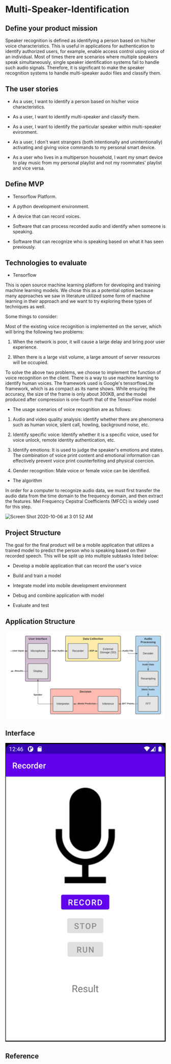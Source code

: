 # Multi-Speaker-Identification

## Define your product mission

  Speaker recognition is defined as identifying a person based on his/her voice characteristics. This is useful in applications for authentication to identify authorized users, for example, enable access control using voice of an individual. Most of times there are scenarios where multiple speakers speak simultaneously, single speaker identification systems fail to handle such audio signals. Therefore, it is significant to make the speaker recognition systems to handle multi-speaker audoi files and classify them.

## The user stories

* As a user, I want to identify a person based on his/her voice characteristics.

* As a user, I want to identify multi-speaker and classify them.

* As a user, I want to identify the particular speaker within multi-speaker evironment.

* As a user, I don't want strangers (both intentionally and unintentionally) activating and giving voice commands to my personal smart device.

* As a user who lives in a multiperson household, I want my smart device to play music from my personal playlist and not my roommates' playlist and vice versa.

## Define MVP 

* Tensorflow Platform.

* A python development environment.

* A device that can record voices. 

* Software that can process recorded audio and identify when someone is speaking.

* Software that can recognize who is speaking based on what it has seen previously.

## Technologies to evaluate
* Tensorflow

This is open source machine learning platform for developing and training machine learning models. We chose this as a potential option because many approaches we saw in literature utilized some form of machine learning in their approach and we want to try exploring these types of techniques as well.

Some things to consider:

Most of the existing voice recognition is implemented on the server, which will bring the following two problems:

1) When the network is poor, it will cause a large delay and bring poor user experience.

2) When there is a large visit volume, a large amount of server resources will be occupied.

To solve the above two problems, we choose to implement the function of voice recognition on the client. There is a way to use machine learning to identify human voices. The framework used is Google's tensorflowLite framework, which is as compact as its name shows. While ensuring the accuracy, the size of the frame is only about 300KB, and the model produced after compression is one-fourth that of the TensorFlow model

* The usage scenarios of voice recognition are as follows:

1) Audio and video quality analysis: identify whether there are phenomena such as human voice, silent call, howling, background noise, etc.

2) Identify specific voice: Identify whether it is a specific voice, used for voice unlock, remote identity authentication, etc.

3) Identify emotions: It is used to judge the speaker's emotions and states. The combination of voice print content and emotional information can effectively prevent voice print counterfeiting and physical coercion.

4) Gender recognition: Male voice or female voice can be identified.

* The algorithm

In order for a computer to recognize audio data, we must first transfer the audio data from the time domain to the frequency domain, and then extract the features. Mel Frequency Cepstral Coefficients (MFCC) is widely used for this step.

<img width="667" alt="Screen Shot 2020-10-06 at 3 01 52 AM" src="https://user-images.githubusercontent.com/70667153/95120838-b80cff80-0780-11eb-8bcc-df6165a544d9.png">

## Project Structure
The goal for the final product will be a mobile application that utilizes a trained model to predict the person who is speaking based on their recorded speech. This will be split up into multiple subtasks listed below:

* Develop a mobile application that can record the user's voice

* Build and train a model

* Integrate model into mobile development environment

* Debug and combine application with model

* Evaluate and test

## Application Structure

![App Block Diagram](https://github.com/EC601TeamProject06/Multi-Speaker-Identification/blob/main/block_diagram.png)

## Interface

![App Interface](https://github.com/EC601TeamProject06/Multi-Speaker-Identification/blob/main/speakerid_app.PNG)

## Reference




